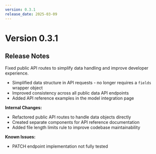 ```yaml
---
version: 0.3.1
release_date: 2025-03-09
---
```


# Version 0.3.1

## Release Notes
Fixed public API routes to simplify data handling and improve developer experience.

- Simplified data structure in API requests - no longer requires a `fields` wrapper object
- Improved consistency across all public data API endpoints
- Added API reference examples in the model integration page

**Internal Changes:**
- Refactored public API routes to handle data objects directly
- Created separate components for API reference documentation
- Added file length limits rule to improve codebase maintainability

**Known Issues:**
- PATCH endpoint implementation not fully tested 